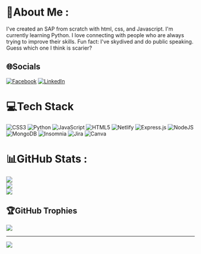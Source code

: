 # 💫About Me :
I've created an SAP from scratch with html, css, and Javascript. I'm currently learning Python.
I love connecting with people who are always trying to improve their skills. 
Fun fact: I've skydived and do public speaking. Guess which one I think is scarier?

## 🌐Socials
[![Facebook](https://img.shields.io/badge/Facebook-%231877F2.svg?logo=Facebook&logoColor=white)](https://facebook.com/LeamanB) [![LinkedIn](https://img.shields.io/badge/LinkedIn-%230077B5.svg?logo=linkedin&logoColor=white)](https://linkedin.com/in/LeamanBrown) 

# 💻Tech Stack
![CSS3](https://img.shields.io/badge/css3-%231572B6.svg?style=for-the-badge&logo=css3&logoColor=white) ![Python](https://img.shields.io/badge/python-3670A0?style=for-the-badge&logo=python&logoColor=ffdd54) ![JavaScript](https://img.shields.io/badge/javascript-%23323330.svg?style=for-the-badge&logo=javascript&logoColor=%23F7DF1E) ![HTML5](https://img.shields.io/badge/html5-%23E34F26.svg?style=for-the-badge&logo=html5&logoColor=white) ![Netlify](https://img.shields.io/badge/netlify-%23000000.svg?style=for-the-badge&logo=netlify&logoColor=#00C7B7) ![Express.js](https://img.shields.io/badge/express.js-%23404d59.svg?style=for-the-badge&logo=express&logoColor=%2361DAFB) ![NodeJS](https://img.shields.io/badge/node.js-6DA55F?style=for-the-badge&logo=node.js&logoColor=white) ![MongoDB](https://img.shields.io/badge/MongoDB-%234ea94b.svg?style=for-the-badge&logo=mongodb&logoColor=white) ![Insomnia](https://img.shields.io/badge/Insomnia-black?style=for-the-badge&logo=insomnia&logoColor=5849BE) ![Jira](https://img.shields.io/badge/jira-%230A0FFF.svg?style=for-the-badge&logo=jira&logoColor=white) ![Canva](https://img.shields.io/badge/Canva-%2300C4CC.svg?style=for-the-badge&logo=Canva&logoColor=white)
# 📊GitHub Stats :
![](https://github-readme-stats.vercel.app/api?username=LeamanB&theme=great-gatsby&hide_border=false&include_all_commits=false&count_private=true)<br/>
![](https://github-readme-streak-stats.herokuapp.com/?user=LeamanB&theme=great-gatsby&hide_border=false)<br/>
![](https://github-readme-stats.vercel.app/api/top-langs/?username=LeamanB&theme=great-gatsby&hide_border=false&include_all_commits=false&count_private=true&layout=compact)

## 🏆GitHub Trophies
![](https://github-trophies.vercel.app/?username=LeamanB&theme=radical&no-frame=false&no-bg=false&margin-w=4)

---
[![](https://visitcount.itsvg.in/api?id=LeamanB&icon=0&color=0)](https://visitcount.itsvg.in)
